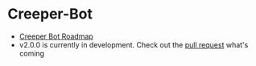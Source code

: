 # Creeper-Bot
- [Creeper Bot Roadmap](https://github.com/users/CreeperPlanet26/projects/2)
- v2.0.0 is currently in development. Check out the [pull request](/../../pull/2) what's coming
